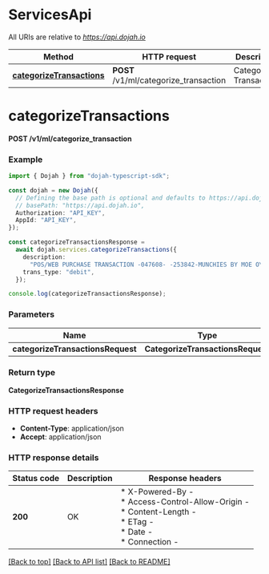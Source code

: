 # ServicesApi

All URIs are relative to *https://api.dojah.io*

Method | HTTP request | Description
------------- | ------------- | -------------
[**categorizeTransactions**](ServicesApi.md#categorizeTransactions) | **POST** /v1/ml/categorize_transaction | Categorize Transactions


# **categorizeTransactions**

#### **POST** /v1/ml/categorize_transaction


### Example


```typescript
import { Dojah } from "dojah-typescript-sdk";

const dojah = new Dojah({
  // Defining the base path is optional and defaults to https://api.dojah.io
  // basePath: "https://api.dojah.io",
  Authorization: "API_KEY",
  AppId: "API_KEY",
});

const categorizeTransactionsResponse =
  await dojah.services.categorizeTransactions({
    description:
      "POS/WEB PURCHASE TRANSACTION -047608- -253842-MUNCHIES BY MOE OY OYNG",
    trans_type: "debit",
  });

console.log(categorizeTransactionsResponse);
```


### Parameters

Name | Type | Description  | Notes
------------- | ------------- | ------------- | -------------
 **categorizeTransactionsRequest** | **CategorizeTransactionsRequest**|  |


### Return type

**CategorizeTransactionsResponse**

### HTTP request headers

 - **Content-Type**: application/json
 - **Accept**: application/json


### HTTP response details
| Status code | Description | Response headers |
|-------------|-------------|------------------|
**200** | OK |  * X-Powered-By -  <br>  * Access-Control-Allow-Origin -  <br>  * Content-Length -  <br>  * ETag -  <br>  * Date -  <br>  * Connection -  <br>  |

[[Back to top]](#) [[Back to API list]](../README.md#documentation-for-api-endpoints) [[Back to README]](../README.md)


